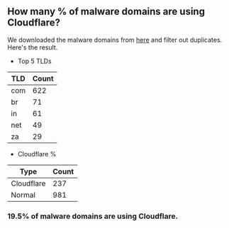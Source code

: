 ## How many % of malware domains are using Cloudflare?


We downloaded the malware domains from [here](https://urlhaus.abuse.ch) and filter out duplicates.
Here's the result.


[//]: # (start replacement)


- Top 5 TLDs

| TLD | Count |
| --- | --- |
| com | 622 |
| br | 71 |
| in | 61 |
| net | 49 |
| za | 29 |


- Cloudflare %

| Type | Count |
| --- | --- |
| Cloudflare | 237 |
| Normal | 981 |


### 19.5% of malware domains are using Cloudflare.